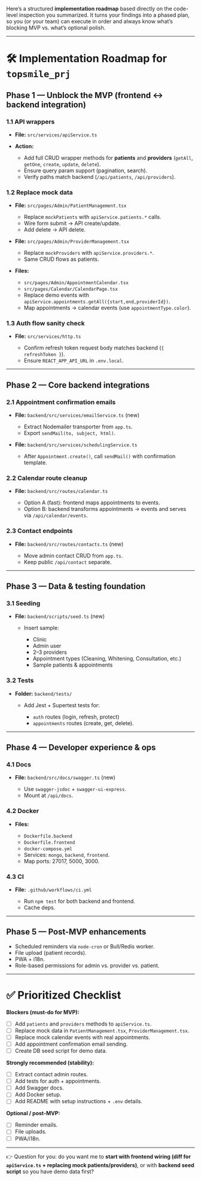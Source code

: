 Here’s a structured **implementation roadmap** based directly on the code-level inspection you summarized. It turns your findings into a phased plan, so you (or your team) can execute in order and always know what’s blocking MVP vs. what’s optional polish.

---

# 🛠 Implementation Roadmap for `topsmile_prj`

## Phase 1 — Unblock the MVP (frontend ↔ backend integration)

### 1.1 API wrappers

* **File:** `src/services/apiService.ts`
* **Action:**

  * Add full CRUD wrapper methods for **patients** and **providers** (`getAll`, `getOne`, `create`, `update`, `delete`).
  * Ensure query param support (pagination, search).
  * Verify paths match backend (`/api/patients`, `/api/providers`).

### 1.2 Replace mock data

* **File:** `src/pages/Admin/PatientManagement.tsx`

  * Replace `mockPatients` with `apiService.patients.*` calls.
  * Wire form submit → API create/update.
  * Add delete → API delete.

* **File:** `src/pages/Admin/ProviderManagement.tsx`

  * Replace `mockProviders` with `apiService.providers.*`.
  * Same CRUD flows as patients.

* **Files:**

  * `src/pages/Admin/AppointmentCalendar.tsx`
  * `src/pages/Calendar/CalendarPage.tsx`
  * Replace demo events with `apiService.appointments.getAll({start,end,providerId})`.
  * Map appointments → calendar events (use `appointmentType.color`).

### 1.3 Auth flow sanity check

* **File:** `src/services/http.ts`

  * Confirm refresh token request body matches backend (`{ refreshToken }`).
  * Ensure `REACT_APP_API_URL` in `.env.local`.

---

## Phase 2 — Core backend integrations

### 2.1 Appointment confirmation emails

* **File:** `backend/src/services/emailService.ts` (new)

  * Extract Nodemailer transporter from `app.ts`.
  * Export `sendMail(to, subject, html)`.

* **File:** `backend/src/services/schedulingService.ts`

  * After `Appointment.create()`, call `sendMail()` with confirmation template.

### 2.2 Calendar route cleanup

* **File:** `backend/src/routes/calendar.ts`

  * Option A (fast): frontend maps appointments to events.
  * Option B: backend transforms appointments → events and serves via `/api/calendar/events`.

### 2.3 Contact endpoints

* **File:** `backend/src/routes/contacts.ts` (new)

  * Move admin contact CRUD from `app.ts`.
  * Keep public `/api/contact` separate.

---

## Phase 3 — Data & testing foundation

### 3.1 Seeding

* **File:** `backend/scripts/seed.ts` (new)

  * Insert sample:

    * Clinic
    * Admin user
    * 2–3 providers
    * Appointment types (Cleaning, Whitening, Consultation, etc.)
    * Sample patients & appointments

### 3.2 Tests

* **Folder:** `backend/tests/`

  * Add Jest + Supertest tests for:

    * `auth` routes (login, refresh, protect)
    * `appointments` routes (create, get, delete).

---

## Phase 4 — Developer experience & ops

### 4.1 Docs

* **File:** `backend/src/docs/swagger.ts` (new)

  * Use `swagger-jsdoc` + `swagger-ui-express`.
  * Mount at `/api/docs`.

### 4.2 Docker

* **Files:**

  * `Dockerfile.backend`
  * `Dockerfile.frontend`
  * `docker-compose.yml`
  * Services: `mongo`, `backend`, `frontend`.
  * Map ports: 27017, 5000, 3000.

### 4.3 CI

* **File:** `.github/workflows/ci.yml`

  * Run `npm test` for both backend and frontend.
  * Cache deps.

---

## Phase 5 — Post-MVP enhancements

* Scheduled reminders via `node-cron` or Bull/Redis worker.
* File upload (patient records).
* PWA + i18n.
* Role-based permissions for admin vs. provider vs. patient.

---

# ✅ Prioritized Checklist

**Blockers (must-do for MVP):**

* [ ] Add `patients` and `providers` methods to `apiService.ts`.
* [ ] Replace mock data in `PatientManagement.tsx`, `ProviderManagement.tsx`.
* [ ] Replace mock calendar events with real appointments.
* [ ] Add appointment confirmation email sending.
* [ ] Create DB seed script for demo data.

**Strongly recommended (stability):**

* [ ] Extract contact admin routes.
* [ ] Add tests for auth + appointments.
* [ ] Add Swagger docs.
* [ ] Add Docker setup.
* [ ] Add README with setup instructions + `.env` details.

**Optional / post-MVP:**

* [ ] Reminder emails.
* [ ] File uploads.
* [ ] PWA/i18n.

---

👉 Question for you: do you want me to **start with frontend wiring (diff for `apiService.ts` + replacing mock patients/providers)**, or with **backend seed script** so you have demo data first?
